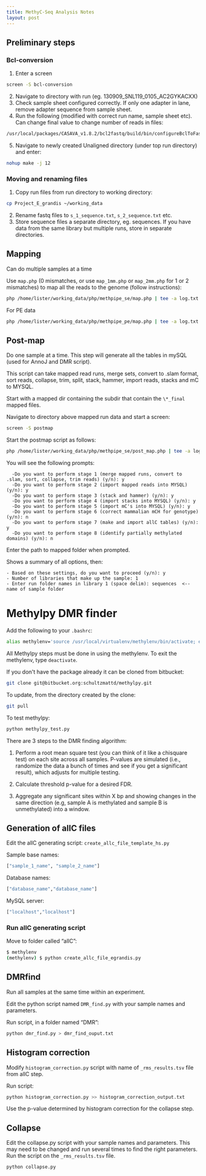 ```yaml
---
title: MethyC-Seq Analysis Notes
layout: post
---
```


## Preliminary steps

### Bcl-conversion

1. Enter a screen

```bash
screen -S bcl-conversion
```
2. Navigate to directory with run (eg. 130909_SNL119_0105_AC2GYKACXX)
3. Check sample sheet configured correctly. If only one adapter in lane, remove adapter sequence from sample sheet.
4. Run the following (modified with correct run name, sample sheet etc). Can change final value to change number of reads in files:

```bash
/usr/local/packages/CASAVA_v1.8.2/bcl2fastq/build/bin/configureBclToFastq.pl --input-dir /dd_rundata/hiseq/Runs/130909_SNL119_0105_AC2GYKACXX/Data/Intensities/BaseCalls/ --sample-sheet /dd_rundata/hiseq/Runs/130909_SNL119_0105_AC2GYKACXX/SampleSheet.csv --fastq-cluster-count 50000000
```

5. Navigate to newly created Unaligned directory (under top run directory) and enter:

```bash
nohup make -j 12
```

### Moving and renaming files

1. Copy run files from run directory to working directory:

```bash
cp Project_E_grandis ~/working_data
```

2. Rename fastq files to `s_1_sequence.txt`, `s_2_sequence.txt` etc.
3. Store sequence files a separate directory, eg. sequences. If you have data from the same library but multiple runs, store in separate directories.

## Mapping

Can do multiple samples at a time

Use `map.php` (0 mismatches, or use `map_1mm.php` or `map_2mm.php` for 1 or 2 mismatches) to map all the reads to the genome (follow instructions):

```bash
php /home/lister/working_data/php/methpipe_se/map.php | tee -a log.txt
```

For PE data

```bash
php /home/lister/working_data/php/methpipe_pe/map.php | tee -a log.txt
```

## Post-map

Do one sample at a time. This step will generate all the tables in mySQL (used for AnnoJ and DMR script).

This script can take mapped read runs, merge sets, convert to .slam format, sort reads,  collapse, trim, split, stack, hammer, import reads, stacks and mC to MYSQL.

Start with a mapped dir containing the subdir that contain the `\*_final` mapped files.

Navigate to directory above mapped run data and start a screen:

```bash
screen -S postmap
```

Start the postmap script as follows:

```bash
php /home/lister/working_data/php/methpipe_se/post_map.php | tee -a log.txt
```

You will see the following prompts:

```
  -Do you want to perform stage 1 (merge mapped runs, convert to .slam, sort, collapse, trim reads) (y/n): y
  -Do you want to perform stage 2 (import mapped reads into MYSQL) (y/n): y
  -Do you want to perform stage 3 (stack and hammer) (y/n): y
  -Do you want to perform stage 4 (import stacks into MYSQL) (y/n): y
  -Do you want to perform stage 5 (import mC's into MYSQL) (y/n): y
  -Do you want to perform stage 6 (correct mammalian mCH for genotype) (y/n): n
  -Do you want to perform stage 7 (make and import allC tables) (y/n): y
  -Do you want to perform stage 8 (identify partially methylated domains) (y/n): n
```

Enter the path to mapped folder when prompted.

Shows a summary of all options, then:

```
- Based on these settings, do you want to proceed (y/n): y
- Number of libraries that make up the sample: 1
- Enter run folder names in library 1 (space delim): sequences  <-- name of sample folder
```

# Methylpy DMR finder

Add the following to your `.bashrc`:

```bash
alias methylenv='source /usr/local/virtualenv/methylenv/bin/activate; export PYTHONPATH=/usr/local/packages/methylpy:/usr/local/packages/methylpy/methylpy'
```

All Methylpy steps must be done in using the methylenv. To exit the methylenv, type `deactivate`.

If you don't have the package already it can be cloned from bitbucket:

```bash
git clone git@bitbucket.org:schultzmattd/methylpy.git
```

To update, from the directory created by the clone:

```bash
git pull
```

To test methylpy:

```bash
python methylpy_test.py
```

There are 3 steps to the DMR finding algorithm:

1. Perform a root mean square test (you can think of it like a chisquare test) on each site across all samples. P-values are simulated (i.e., randomize the data a bunch of times and see if you get a significant result), which adjusts for multiple testing.

2. Calculate threshold p-value for a desired FDR.

3. Aggregate any significant sites within X bp and showing changes in the same direction (e.g, sample A is methylated and sample B is unmethylated) into a window.


## Generation of allC files

Edit the allC generating script: `create_allc_file_template_hs.py`

Sample base names:

```python
["sample_1_name", "sample_2_name"]
```

Database names:

```python
["database_name","database_name"]
```

MySQL server:

```python
["localhost","localhost"]
```

### Run allC generating script
Move to folder called “allC”:

```bash
$ methylenv
(methylenv) $ python create_allc_file_egrandis.py
```

## DMRfind

Run all samples at the same time within an experiment.

Edit the python script named `DMR_find.py` with your sample names and parameters.

Run script, in a folder named “DMR”:

```bash
python dmr_find.py > dmr_find_ouput.txt
```

## Histogram correction

Modify `histogram_correction.py` script with name of `_rms_results.tsv` file from allC step.

Run script:

```bash
python histogram_correction.py >> histogram_correction_output.txt
```

Use the p-value determined by histogram correction for the collapse step.

## Collapse

Edit the collapse.py script with your sample names and parameters. This may need to be changed and run several times to find the right parameters.
Run the script on the `_rms_results.tsv` file.

```bash
python collapse.py
```
 
